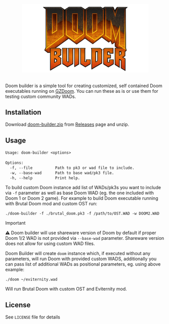 <p align="center">
<img width="400" src="doom-builder.png"><br/><br/>
</p>

Doom builder is a simple tool for creating customized, self contained Doom executables running on [GZDoom](https://zdoom.org/index). You can run these as is or use them for testing custom community WADs.


## Installation

Download [doom-builder.zip](https://github.com/exaroth/doom-builder/releases/download/stable/doom-builder.zip) from [Releases](https://github.com/exaroth/doom-builder/releases/tag/stable) page and unzip.

## Usage

```
Usage: doom-builder <options>

Options:
  -f, --file          Path to pk3 or wad file to include.
  -w, --base-wad      Path to base wad/pk3 file.
  -h, --help          Print help.
```

To build custom Doom instance add list of WADs/pk3s you want to include via `-f` parameter as well as base Doom WAD (eg. the one included with Doom 1 or Doom 2 game). For example to build Doom executable running with Brutal Doom mod and custom OST run:

```
./doom-builder -f ./brutal_doom.pk3 -f /path/to/OST.WAD -w DOOM2.WAD
```

> [!IMPORTANT]
> :warning:   Doom builder will use shareware version of Doom by default if proper Doom 1/2 WAD is not provided via `--base-wad` parameter. Shareware version does not allow for using custom WAD files.

Doom Builder will create `doom` instance which, if executed without any parameters, will run Doom with provided custom WADS, additionally you can pass list of additional WADs as positional parameters, eg. using above example:

```
./doom ~/eviternity.wad
```

Will run Brutal Doom with custom OST and Eviternity mod.

## License

See `LICENSE` file for details
